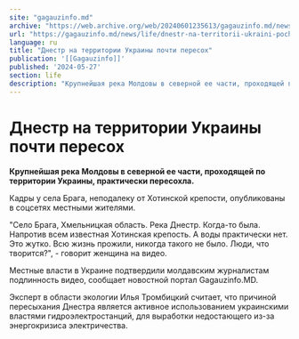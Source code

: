 ```yaml
---
site: "gagauzinfo.md"
archive: "https://web.archive.org/web/20240601235613/gagauzinfo.md/news/life/dnestr-na-territorii-ukraini-pochti-peresoh"
url: "https://gagauzinfo.md/news/life/dnestr-na-territorii-ukraini-pochti-peresoh"
language: ru
title: "Днестр на территории Украины почти пересох"
publication: '[[Gagauzinfo]]'
published: '2024-05-27'
section: life
description: "Крупнейшая река Молдовы в северной ее части, проходящей по территории Украины, практически пересохла."
---
```


# Днестр на территории Украины почти пересох

**Крупнейшая река Молдовы в северной ее части, проходящей по территории Украины, практически пересохла.**

Кадры у села Брага, неподалеку от Хотинской крепости, опубликованы в соцсетях местными жителями.

"Село Брага, Хмельницкая область. Река Днестр. Когда-то была. Напротив всем известная Хотинская крепость. А воды практически нет. Это жутко. Всю жизнь прожили, никогда такого не было. Люди, что творится?", - говорит женщина на видео.

Местные власти в Украине подтвердили молдавским журналистам подлинность видео, сообщает новостной портал Gagauzinfo.MD.

Эксперт в области экологии Илья Тромбицкий считает, что причиной пересыхания Днестра является активное использованием украинскими властями гидроэлектростанций, для выработки недостающего из-за энергокризиса электричества.